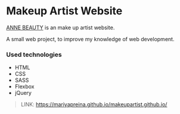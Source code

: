 # Makeup Artist Website

[ANNE BEAUTY] is an make up artist website.


A small web project, to improve my knowledge of web development.



### Used technologies

* HTML 
* CSS
* SASS
* Flexbox
* jQuery











> LINK:  https://mariyapreina.github.io/makeupartist.github.io/


[ANNE BEAUTY]: <https://mariyapreina.github.io/makeupartist.github.io/>
